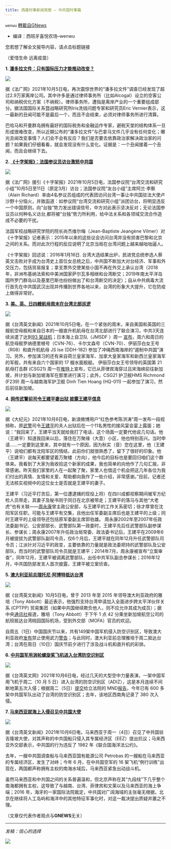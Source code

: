 ```yaml
---
title: 西喜时事新闻简报 — 中共国时事篇
---
```

`wenwu` [轉載自GNews](https://gnews.org/zh-hans/1576776/)

- 编译：西班牙喜悦农场–wenwu


您若想了解全文报导内容，请点击标题链接

（爱惜生命 远离疫苗）

**1. [潘多拉文件：只有国际压力才能推动改变？](https://www.rfi.fr/cn/%E5%9B%BD%E9%99%85/20211005-%E6%BD%98%E5%A4%9A%E6%8B%89%E6%96%87%E4%BB%B6-%E5%8F%AA%E6%9C%89%E5%9B%BD%E9%99%85%E5%8E%8B%E5%8A%9B%E6%89%8D%E8%83%BD%E6%8E%A8%E5%8A%A8%E6%94%B9%E5%8F%98)**

![](https://assets.gnews.org/wp-content/uploads/2021/10/unknown-7-2.png)

据《法广网》2021年10月5日电，再次震惊世界的“潘多拉文件”调查已经发现了超过2.9万家离岸公司。其中许多是通过律师事务所（比如Alcogal）设立的空客公司和纳税优化方案（不纳税）。律师事务所，遭指是离岸产业的一个重要组成部分。据法国国际关系暨战略研究所Iris洗钱问题专家和研究员Eric Vernier表示，这一最新的丑闻可能不是最后一个，而且不会结束，必须对律师事务所进行清算。

巴哈马和开曼群岛拥有最好的国际税务和金融运作专家，避税天堂的结构体系一旦形成很难改变，所以近期公布的“潘多拉文件”与巴拿马文件几乎没有任何变化；曝光丑闻改变事情？人们会不会有反应？我们是否要去依靠政治家解决政治家的问题？如果我们仔细看看，就会发现没有什么变化。证据是：一个丑闻接着一个丑闻，而且会继续下去。

**2. [《十字架报》：法国参议员访台激怒中共国](https://www.rfi.fr/cn/%E4%BA%9A%E6%B4%B2/20211005-%E5%8D%81%E5%AD%97%E6%9E%B6%E6%8A%A5-%E6%B3%95%E5%9B%BD%E5%8F%82%E8%AE%AE%E5%91%98%E8%AE%BF%E5%8F%B0%E6%BF%80%E6%80%92%E4%B8%AD%E5%9B%BD)**

![](https://assets.gnews.org/wp-content/uploads/2021/10/unknown-8-2.png)

据《法广网》援引《十字架报》2021年10月5日电，法国参议院“台湾交流和研究小组”10月5日至11日（原定3月）访台；法国参议院“友台小组”主席阿兰·李察（Alain Richard）率由4名参议员组成的代表团访问台湾一事让中共国驻法大使卢沙野十分恼火，并致函道：如参议院“台湾交流和研究小组”派团访台，将明显违反一个中国原则，向“台独”势力发出错误信号，中方对此表示坚决反对；无论法国参议员以何种名义访台,都将被“台独”势力所利用，给中法关系和各领域交流合作造成不必要的干扰。

法国军校战略研究学院的院长尚杰维尔梅（Jean-Baptiste Jeangène Vilmer）对《十字架报》记者表示：2015年以来的这些议会访问台湾并没有损害巴黎和北京之间的关系。而对此次行程的反应说明了北京当局在台湾问题上越来越咄咄逼人。

《十字架报》回述说：2016年1月16日. 台湾大选结果出炉，民进党总统参选人蔡英文击败对手成为台湾史上首位女总统之后，中共国不断加大对台经济、军事和外交压力，包括贸易报复；拿支票外交使某些小国不再在外交上承认台湾（2018年，非洲布基纳法索和中美洲国家萨尔瓦多相继和台湾断交；2019年南太平洋岛国所罗门群岛以及基里巴斯也纷纷做出了和台湾断交的决定）；自从中共病毒大流行首先在中共国武汉出现并传播到世界各地以来，台湾的形象大大提升，它在防疫上做得非常好。

**3. [美、英、日四艘航母周末在台湾北部巡逻](https://www.taiwannews.com.tw/en/news/4306367)**

![](https://assets.gnews.org/wp-content/uploads/2021/10/unknown-9-1.png)

据《台湾英文新闻》2021年10月5日电，在一个紧张的周末，来自美国和英国的三艘航空母舰和来自日本的一艘直升机航母在台湾北部进行了联合演习，中共3天连续派遣了达到[93 架战机](https://www.taiwannews.com.tw/en/news/4305184)；日本海上自卫队（JMSDF ）周一 [宣布](https://www.mod.go.jp/msdf/release/202110/20211004.pdf)，周六和周日的航空母舰罗纳德里根号（CVN-76）、卡尔文森号（CVN-70）、伊丽莎白女王号（R08）和直升机航母 JS Ise (DDH-182) 参加了冲绳西南海岸的“遏制中共国”演习。另外，参加演习的还有来自荷兰皇家海军、加拿大皇家海军和新西兰皇家海军的军舰，共有来自六个国家的 17 艘水面舰艇。 伊丽莎白女王号领导的英国第 21 航母打击群 (CSG21) 周一在[推特](https://twitter.com/smrmoorhouse/status/1444992631964987401?ref_src=twsrc%5Etfw%7Ctwcamp%5Etweetembed%7Ctwterm%5E1444992631964987401%7Ctwgr%5E%7Ctwcon%5Es1_&amp;ref_url=https://www.taiwannews.com.tw/en/news/4306367)上宣布，它已从菲律宾海穿过吕宋海峡前往新加坡，并计划与新加坡海军在那里进行演习；此外，CSG21 护卫舰HMS Richmond (F239) 周一与越南海军护卫舰 Dinh Tien Hoang (HQ-011) 一起参加了演习，然后前往新加坡。

**4. [网传武警前司令王建平妻出狱 披露王建平信息](https://www.epochtimes.com/gb/21/10/5/n13283859.htm)**

![](https://assets.gnews.org/wp-content/uploads/2021/10/unknown-10-1.png)

据《大纪元》2021年10月6日电，新浪微博用户“红色参考陈洪涛”周一发布一段视频称，原[武警](https://www.epochtimes.com/gb/tag/%E6%AD%A6%E8%AD%A6.html)司令[王建平](https://www.epochtimes.com/gb/tag/%E7%8E%8B%E5%BB%BA%E5%B9%B3.html)的夫人出狱后在一个11名男性的接风宴会宴上露面；她说：“我回来了，王建平当天就给我打了电话，这个场面一定要代他说几句话。他（王建平）知道我回来以后，落住在万聚缘（大意）小区，他也特别高兴。当时申请……一定要到这里来，其中就有一个原因，因为秋实（音）您在这里，他（王建平）说咱们都有沈阳军区的情结，此前你们就很熟悉了，留下了很好的印象。他（王建平）说每天都要望着万聚楼（方向），他今后的目标也是要回归咱们这个群体来。我看到了大家为我收拾这个新家的成果，我也简单的向他作了几句汇报，非常感谢。昨天我们家里的人在一起聚了聚，家里人也借这个机会把这几年各位为我们付出的真情、友情和关爱、帮助都向我作了一些介绍，非常感谢。”目前，记者还无法核实视频中的这位女士是否就是王建平的妻子。

王建平（习近平打贪后，第一位遭逮捕的现役上将）在四川成都视察期间被军方纪检人员带走，其妻子及秘书则于同日在北京被带走；王建平的落马与其他“大老虎”也有关联——[周永康](https://www.epochtimes.com/gb/tag/%E5%91%A8%E6%B0%B8%E5%BA%B7.html)曾主政公安部，与王建平的工作关系密切；徐才厚曾在沈阳军区任职，可能与王建平有交集，且他出任军委副主席后也是王建平的上级；同时王建平的上级领导还包括原军委副主席郭伯雄。 周永康2002年至2007年任政法委副书记、公安部部长、武警部队第一政委时，王建平先后任武警部队副参谋长、参谋长；周永康2007年升任政治局常委、政法委书记后，王建平在2009年6月被提拔为武警部队副司令员，仅6个月后，王建平就在同年12月升任武警部队司令员；江派针对习近平的政变，主要依靠的力量就是政法委把持的武警部队及公安部队，而当时的武警部队司令员就是王建平；2014年7月，周永康被宣布“立案审查”，同年12月，王建平被调离武警部队，出任中共军队副总参谋长；2016年12月，中共国防部发言人首次披露，王建平被立案侦查。

**5. [澳大利亚前总理托尼·阿博特抵达台湾](https://www.taiwannews.com.tw/en/news/4306489)**

![](https://assets.gnews.org/wp-content/uploads/2021/10/unknown-11-1.png)

据《台湾英文新闻》10月5日电，曾于 2013 年至 2015 年领导澳大利亚政府的雅培（Tony Abbott）最近表示，他强烈支持台湾申请加入全面进步跨太平洋伙伴关系 (CPTPP) 贸易集团（如果中共国继续欺负他人，则不应允许其成为成员）；据中央[通讯社](https://www.cna.com.tw/news/firstnews/202110050160.aspx)报道，雅培（Tony Abbott）于下午 1 点 42 分乘坐新加坡航空公司的航班抵达台湾桃园国际机场，受到外交部（MOFA）官员的欢迎。

自周五（1日）中国国庆节以来，共有149架中国军机侵入防空识别区，导致澳大利亚政府[发布](https://www.taiwannews.com.tw/en/news/4306424)禁止使用武力[警告](https://www.taiwannews.com.tw/en/news/4306424)；与此同时，澳大利亚前总理雅培于周二抵达台湾；台湾在周日（10日）国庆节前夕进行了涉及战斗机和直升机的彩排。

**6. [中共国军用涡轮螺旋桨飞机进入台湾防空识别区](https://www.taiwannews.com.tw/en/news/4307211)**

![](https://assets.gnews.org/wp-content/uploads/2021/10/unknown-12-1.png)

据《台湾英文网》2021年10月6日电，经过几天的大型空中力量表演，一架中国军用飞机于周二（10 月 5 日）进入台湾的防空识别区（ADIZ），这是本月连续不间断地第五次入侵；根据周二（5日）[提交](https://www.taiwannews.com.tw/en/news/4306541)给立法院的 MND[报告](https://www.taiwannews.com.tw/en/news/4306541)，今年已有 600 多架中共国军队出动了台湾的防空识别区；去年，该地区西南角记录了 380 次入侵。

**7. [马来西亚就海上入侵召见中共国大使](https://www.taiwannews.com.tw/en/news/4306984)**

![](https://assets.gnews.org/wp-content/uploads/2021/10/unknown-13-1.png)

据《台湾英文新闻》2021年10月6日电，马来西亚于周一（4日）召见了中共国驻吉隆坡大使，对其声称的中共国船只侵入其专属经济区（EEZ）提出抗议；马来西亚外交部表示，中共国的行为违反了 1982 年《联合国海洋法公约》。

去年，一艘中共国调查船与马来西亚国有能源公司 Petrobas 的一艘船在马来西亚的专属经济区，发生了对峙；今年 6 月，在中共国空军的 16 架飞机“例行训练”出现在，两国都声称拥有主权的南海水域后，马来西亚紧急出动战斗机。

虽然马来西亚和中共国之间的关系普遍温和，但北京声称在其“九段线”下几乎整个南海都拥有主权，这导致了与越南、台湾、菲律宾和文莱以及马来西亚的海上争端；2016 年，海牙的一家国际法院裁定，中共国对广阔海域的主张毫无根据，北京在继续将人工岛屿和海洋中的其他特征军事化时，对这一裁决提出质疑并置之不理。

（文章仅代表作者观点与**GNEWS**无关）

* * *

*发稿：信心的选择*

![](https://assets.gnews.org/wp-content/uploads/2021/10/GNEWS_CH.-1.jpeg)

